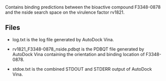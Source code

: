 Contains binding predictions between the bioactive compound F3348-0878 and the nside search space on the virulence factor rv1821.

## Files

- log.txt is the log file generated by AutoDock Vina.

- rv1821_F3348-0878_nside.pdbqt is the PDBQT file generated by AutoDock Vina containing the orientation and binding location of F3348-0878.

- stdoe.txt is the combined STDOUT and STDERR output of AutoDock Vina.

